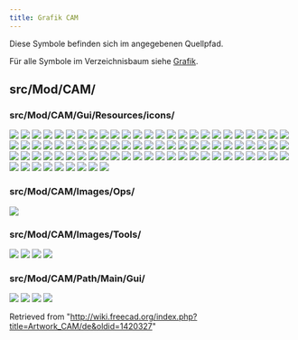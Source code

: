 ```yaml
---
title: Grafik CAM
---
```

Diese Symbole befinden sich im angegebenen Quellpfad.

Für alle Symbole im Verzeichnisbaum siehe [Grafik](/Artwork/de "Artwork/de").

## src/Mod/CAM/

### src/Mod/CAM/Gui/Resources/icons/

![](/images/Arrow-ccw.svg)
![](/images/Arrow-cw.svg)
![](/images/Arrow-down.svg)
![](/images/Arrow-left.svg)
![](/images/Arrow-left-down.svg)
![](/images/Arrow-left-up.svg)
![](/images/Arrow-right.svg)
![](/images/Arrow-right-down.svg)
![](/images/Arrow-right-up.svg)
![](/images/Arrow-up.svg)
![](/images/CAM_3DPocket.svg)
![](/images/CAM_3DSurface.svg)
![](/images/CAM_Adaptive.svg)
![](/images/CAM_Area.svg)
![](/images/CAM_Area_View.svg)
![](/images/CAM_Area_Workplane.svg)
![](/images/CAM_Array.svg)
![](/images/CAM_BaseGeometry.svg)
![](/images/CAM_BFastForward.svg)
![](/images/CAM_BPause.svg)
![](/images/CAM_BPlay.svg)
![](/images/CAM_BStep.svg)
![](/images/CAM_BStop.svg)
![](/images/CAM_Camotics.svg)
![](/images/CAM_Comment.svg)
![](/images/CAM_Compound.svg)
![](/images/CAM_Copy.svg)
![](/images/CAM_Custom.svg)
![](/images/CAM_Datums.svg)
![](/images/CAM_Deburr.svg)
![](/images/CAM_Depths.svg)
![](/images/CAM_Dressup.svg)
![](/images/CAM_Drilling.svg)
![](/images/CAM_Engrave.svg)
![](/images/CAM_ExportTemplate.svg)
![](/images/CAM_Face.svg)
![](/images/CAM_FacePocket.svg)
![](/images/CAM_FaceProfile.svg)
![](/images/CAM_Heights.svg)
![](/images/CAM_Helix.svg)
![](/images/CAM_InactiveOp.svg)
![](/images/CAM_Inspect.svg)
![](/images/CAM_Job.svg)
![](/images/CAM_LengthOffset.svg)
![](/images/CAM_Machine.svg)
![](/images/CAM_Machine_test1.svg)
![](/images/CAM_MachineLathe.svg)
![](/images/CAM_MachineMill.svg)
![](/images/CAM_OpActive.svg)
![](/images/CAM_OpCopy.svg)
![](/images/CAM_OperationA.svg)
![](/images/CAM_OperationB.svg)
![](/images/CAM_Pocket.svg)
![](/images/CAM_Post.svg)
![](/images/CAM_Probe.svg)
![](/images/CAM_Profile.svg)
![](/images/CAM_Profile_Edges.svg)
![](/images/CAM_Profile_Face.svg)
![](/images/CAM_Sanity.svg)
![](/images/CAM_SelectLoop.svg)
![](/images/CAM_SetupSheet.svg)
![](/images/CAM_Shape.svg)
![](/images/CAM_SimpleCopy.svg)
![](/images/CAM_Simulator.svg)
![](/images/CAM_SimulatorGL.svg)
![](/images/CAM_Slot.svg)
![](/images/CAM_Speed.svg)
![](/images/CAM_Stop.svg)
![](/images/CAM_Tags.svg)
![](/images/CAM_ThreadMilling.svg)
![](/images/CAM_ToolBit.svg)
![](/images/CAM_ToolChange.svg)
![](/images/CAM_ToolController.svg)
![](/images/CAM_ToolDuplicate.svg)
![](/images/CAM_Toolpath.svg)
![](/images/CAM_ToolTable.svg)
![](/images/CAM_Vcarve.svg)
![](/images/CAM_Waterline.svg)
![](/images/CAMWorkbench.svg)
![](/images/Edge-join-miter.svg)
![](/images/Edge-join-miter-not.svg)
![](/images/Edge-join-round.svg)
![](/images/Edge-join-round-not.svg)
![](/images/Preferences-cam.svg)

### src/Mod/CAM/Images/Ops/

![](/images/Chamfer.svg)

### src/Mod/CAM/Images/Tools/

![](/images/Drill.svg)
![](/images/Endmill.svg)
![](/images/Reamer.svg)
![](/images/V-bit.svg)

### src/Mod/CAM/Path/Main/Gui/

![](/images/Sanity_Bulb.svg)
![](/images/Sanity_Caution.svg)
![](/images/Sanity_Note.svg)
![](/images/Sanity_Warning.svg)

Retrieved from "<http://wiki.freecad.org/index.php?title=Artwork_CAM/de&oldid=1420327>"